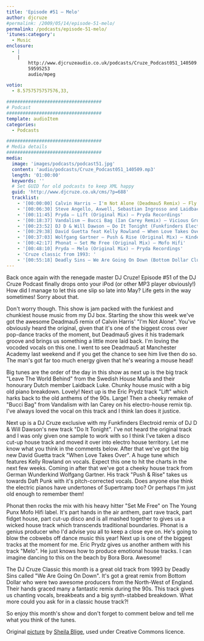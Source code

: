 ```yaml
---
title: 'Episode #51 – Melo'
author: djcruze
#permalink: /2009/05/14/episode-51-melo/
permalink: /podcasts/episode-51-melo/
'itunes:category':
  - Music
enclosure:
  - |
    |
        http://www.djcruzeaudio.co.uk/podcasts/Cruze_Podcast051_140509.mp3
        59595253
        audio/mpeg

votio:
  - 8.5757575757576,33,

###################################
# Podcast
###################################
template: audioItem
categories:
  - Podcasts

###################################
# Media details
###################################
media:
  image: 'images/podcasts/podcast51.jpg'
  content: 'audio/podcasts/Cruze_Podcast051_140509.mp3'
  length: '01:00:00'
  keywords: ''
  # Set GUID for old podcasts to keep XML happy
  guid: 'http://www.djcruze.co.uk/cms/?p=688'
  tracklist:
    - '[00:00:00] Calvin Harris – I'm Not Alone (Deadmau5 Remix) – Fly Eye Records'
    - '[00:06:30] Steve Angello, Axwell, Sebastian Ingrosso and Laidback Luke – Leave The World Behind (Original Mix) – Axtone Records'
    - '[00:11:45] Pryda – Lift (Original Mix) – Pryda Recordings'
    - '[00:18:37] Vandalism – Bucci Bag (Ian Carey Remix) – Vicious Grooves'
    - '[00:23:52] DJ D & Will Dawson – Do It Tonight (Funkfinders Electroid Remix) – Metrogroove Records'
    - '[00:29:38] David Guetta feat Kelly Rowland – When Love Takes Over (Electro Extended Mix) – F*** Me I'm Famous'
    - '[00:37:03] Wolfgang Gartner – Push & Rise (Original Mix) – Kindergarten'
    - '[00:42:17] Phonat – Set Me Free (Original Mix) – Mofo Hifi'
    - '[00:48:10] Pryda – Melo (Original Mix) – Pryda Recordings'
    - 'Cruze classic from 1993: '
    - '[00:55:18] Deadly Sins – We Are Going On Down (Bottom Dollar Club Mix) – Ffrreedom'
---
```


Back once again with the renegade master DJ Cruze! Episode #51 of the DJ Cruze Podcast finally drops onto your iPod (or other MP3 player obviously!) How did I manage to let this one slip so late into May? Life gets in the way sometimes! Sorry about that.

Don't worry though. This show is jam packed with the funkiest and chunkiest house music from my DJ box. Starting the show this week we've got the awesome Deadmau5 remix of Calvin Harris' "I'm Not Alone". You've obviously heard the original, given that it's one of the biggest cross over pop-dance tracks of the moment, but Deadmau5 gives it his trademark groove and brings us something a little more laid back. I'm loving the vocoded vocals on this one. I went to see Deadmau5 at Manchester Academy last weekend and if you get the chance to see him live then do so. The man's got far too much energy given that he's wearing a mouse head!

Big tunes are the order of the day in this show as next up is the big track "Leave The World Behind" from the Swedish House Mafia and their honourary Dutch member Laidback Luke. Chunky house music with a big old piano breakdown. Lovely! Next up is the Eric Prydz track "Lift" which harks back to the old anthems of the 90s. Large! Then a cheeky remake of "Bucci Bag" from Vandalism with Ian Carey on his electro-house remix tip. I've always loved the vocal on this track and I think Ian does it justice.

Next up is a DJ Cruze exclusive with my Funkfinders Electroid remix of DJ D & Will Dawson's new track "Do It Tonight". I've not heard the original track and I was only given one sample to work with so I think I've taken a disco cut-up house track and moved it over into electro house territory. Let me know what you think in the comments below. After that we've got the big new David Guetta track "When Love Takes Over". A huge tune which features Kelly Rowland on vocals. Expect this one to hit the charts in the next few weeks. Coming in after that we've got a cheeky house track from German Wunderkind Wolfgang Gartner. His track "Push & Rise" takes us towards Daft Punk with it's pitch-corrected vocals. Does anyone else think the electric pianos have undertones of Supertramp too? Or perhaps I'm just old enough to remember them!

Phonat then rocks the mix with his heavy hitter "Set Me Free" on The Young Punx Mofo Hifi label. It's part hands in the air anthem, part rave track, part fidget house, part cut-up disco and is all mashed together to gives us a wicked house track which transcends traditional boundaries. Phonat is a genius producer who I'd advise you all to keep a close eye on. He's going to blow the cobwebs off dance music this year! Next up is one of the biggest tracks at the moment for me. Eric Prydz gives us another anthem with his track "Melo". He just knows how to produce emotional house tracks. I can imagine dancing to this on the beach by Bora Bora. Awesome!

The DJ Cruze Classic this month is a great old track from 1993 by Deadly Sins called "We Are Going On Down". It's got a great remix from Bottom Dollar who were two awesome producers from the North-West of England. Their hands graced many a fantastic remix during the 90s. This track gives us chanting vocals, breakbeats and a big synth-stabbed breakdown. What more could you ask for in a classic house track?!

So enjoy this month's show and don't forget to comment below and tell me what you think of the tunes.

Original [picture][4] by [Sheila Blige][5], used under Creative Commons licence.

[1]: http://www.djcruze.co.uk/cms/wp-content/uploads/2009/05/podcast51.jpg
[2]: http://www.djcruze.co.uk/cms/wp-content/DownloadButton.gif
[3]: http://www.djcruzeaudio.co.uk/podcasts/Cruze_Podcast051_140509.mp3
[4]: http://www.flickr.com/photos/sheila_blige/3055725835/
[5]: http://www.flickr.com/photos/sheila_blige/
